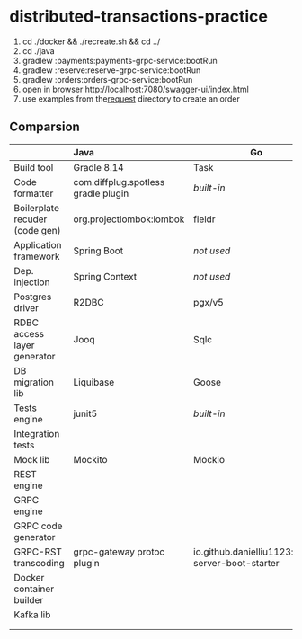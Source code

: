 # distributed-transactions-practice


1. cd ./docker && ./recreate.sh && cd ../
2. cd ./java
3. gradlew :payments:payments-grpc-service:bootRun
4. gradlew :reserve:reserve-grpc-service:bootRun
5. gradlew :orders:orders-grpc-service:bootRun
6. open in browser http://localhost:7080/swagger-ui/index.html
7. use examples from the[request](request) directory to create an order

## Comparsion

|    | Java | Go |
|:---|:---|----|
| Build tool | Gradle 8.14 | Task |
| Code formatter | com.diffplug.spotless gradle plugin | *built-in* |
| Boilerplate recuder (code gen) | org.projectlombok:lombok | fieldr |
| Application framework | Spring Boot | *not used* |
| Dep. injection | Spring Context | *not used* |
| Postgres driver | R2DBC | pgx/v5 |
| RDBC access layer generator | Jooq | Sqlc |
| DB migration lib | Liquibase | Goose |
| Tests engine | junit5 | *built-in* |
| Integration tests |    |    |
| Mock lib | Mockito | Mockio |
| REST engine |    |    |
| GRPC engine |    |    |
| GRPC code generator |    |    |
| GRPC-RST transcoding | grpc-gateway protoc plugin | io.github.danielliu1123:grpc-server-boot-starter |
| Docker container builder |    |    |
| Kafka lib |    |    |
|    |    |    |
|    |    |    |


